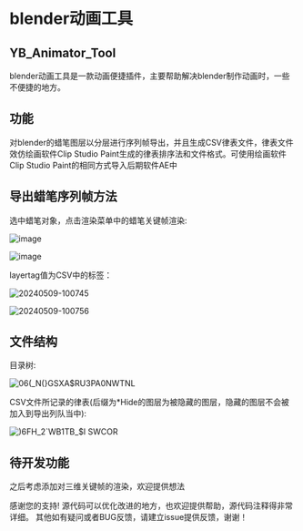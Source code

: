# blender动画工具
## YB_Animator_Tool
blender动画工具是一款动画便捷插件，主要帮助解决blender制作动画时，一些不便捷的地方。
## 功能
对blender的蜡笔图层以分层进行序列帧导出，并且生成CSV律表文件，律表文件效仿绘画软件Clip Studio Paint生成的律表排序法和文件格式。可使用绘画软件Clip Studio Paint的相同方式导入后期软件AE中
## 导出蜡笔序列帧方法
选中蜡笔对象，点击渲染菜单中的蜡笔关键帧渲染:

![image](https://github.com/yongbin1999/YB_Animator_Tool/assets/47911980/e51d208d-a717-4cf1-8f01-849dcb283b99)

![image](https://github.com/yongbin1999/YB_Animator_Tool/assets/47911980/c1dd67f2-28c3-4624-beb6-88b2a9694eb8)

layertag值为CSV中的标签：

![20240509-100745](https://github.com/yongbin1999/YB_Animator_Tool/assets/47911980/ea710a24-f4f7-4b1b-82a8-e579e61e1bb9)

![20240509-100756](https://github.com/yongbin1999/YB_Animator_Tool/assets/47911980/b6d27bfe-db65-4e41-acc3-ecc9ba510519)

## 文件结构
目录树:

![06(_N(}GSXA$RU3PA0NWTNL](https://user-images.githubusercontent.com/47911980/172591558-5364c09f-2e4b-492e-962d-5832e1bc24a8.png)

CSV文件所记录的律表(后缀为*Hide的图层为被隐藏的图层，隐藏的图层不会被加入到导出列队当中):

![$)$6FH_2`WB1TB_$I SWCOR](https://user-images.githubusercontent.com/47911980/172592519-9e9f0501-f36b-430a-9da8-d2b57549e66f.png)

## 待开发功能
之后考虑添加对三维关键帧的渲染，欢迎提供想法

感谢您的支持!
源代码可以优化改进的地方，也欢迎提供帮助，源代码注释得非常详细。
其他如有疑问或者BUG反馈，请建立issue提供反馈，谢谢！

